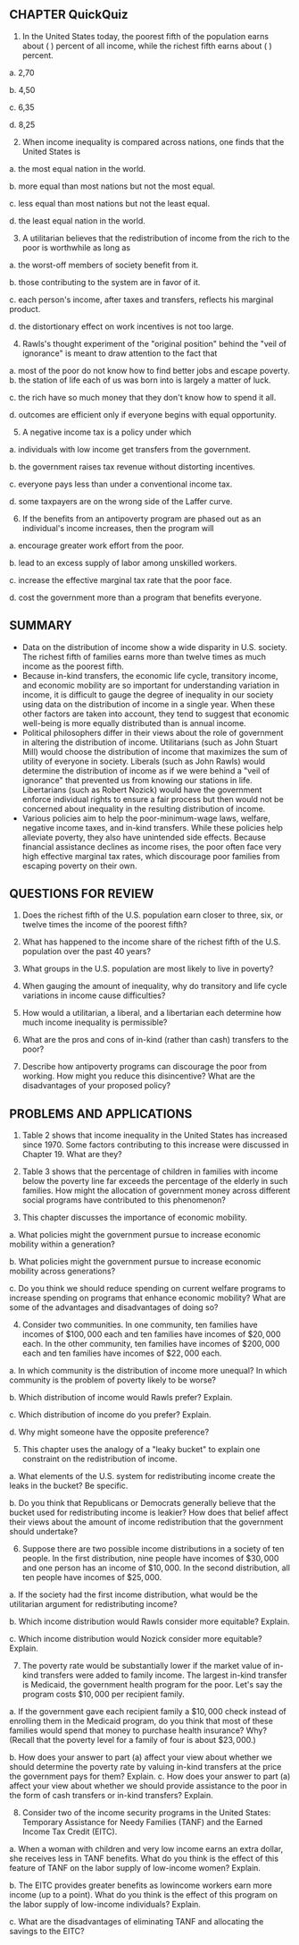## CHAPTER QuickQuiz

1. In the United States today, the poorest fifth of the population earns about (    ) percent of all income, while the richest fifth earns about (    ) percent.

a. 2,70

b. 4,50

c. 6,35

d. 8,25

2. When income inequality is compared across nations, one finds that the United States is

a. the most equal nation in the world.

b. more equal than most nations but not the most equal.

c. less equal than most nations but not the least equal.

d. the least equal nation in the world.

3. A utilitarian believes that the redistribution of income from the rich to the poor is worthwhile as long as

a. the worst-off members of society benefit from it.

b. those contributing to the system are in favor of it.

c. each person's income, after taxes and transfers, reflects his marginal product.

d. the distortionary effect on work incentives is not too large.

4. Rawls's thought experiment of the "original position" behind the "veil of ignorance" is meant to draw attention to the fact that

a. most of the poor do not know how to find better jobs and escape poverty. b. the station of life each of us was born into is largely a matter of luck.

c. the rich have so much money that they don't know how to spend it all.

d. outcomes are efficient only if everyone begins with equal opportunity.

5. A negative income tax is a policy under which

a. individuals with low income get transfers from the government.

b. the government raises tax revenue without distorting incentives.

c. everyone pays less than under a conventional income tax.

d. some taxpayers are on the wrong side of the Laffer curve.

6. If the benefits from an antipoverty program are phased out as an individual's income increases, then the program will

a. encourage greater work effort from the poor.

b. lead to an excess supply of labor among unskilled workers.

c. increase the effective marginal tax rate that the poor face.

d. cost the government more than a program that benefits everyone.
## SUMMARY
- Data on the distribution of income show a wide disparity in U.S. society. The richest fifth of families earns more than twelve times as much income as the poorest fifth.
- Because in-kind transfers, the economic life cycle, transitory income, and economic mobility are so important for understanding variation in income, it is difficult to gauge the degree of inequality in our society using data on the distribution of income in a single year. When these other factors are taken into account, they tend to suggest that economic well-being is more equally distributed than is annual income.
- Political philosophers differ in their views about the role of government in altering the distribution of income. Utilitarians (such as John Stuart Mill) would choose the distribution of income that maximizes the sum of utility of everyone in society. Liberals (such as John Rawls) would determine the distribution of income as if we were behind a "veil of ignorance" that prevented us from knowing our stations in life. Libertarians (such as Robert Nozick) would have the government enforce individual rights to ensure a fair process but then would not be concerned about inequality in the resulting distribution of income.
- Various policies aim to help the poor-minimum-wage laws, welfare, negative income taxes, and in-kind transfers. While these policies help alleviate poverty, they also have unintended side effects. Because financial assistance declines as income rises, the poor often face very high effective marginal tax rates, which discourage poor families from escaping poverty on their own.
## QUESTIONS FOR REVIEW

1. Does the richest fifth of the U.S. population earn closer to three, six, or twelve times the income of the poorest fifth?

2. What has happened to the income share of the richest fifth of the U.S. population over the past 40 years?

3. What groups in the U.S. population are most likely to live in poverty?

4. When gauging the amount of inequality, why do transitory and life cycle variations in income cause difficulties?

5. How would a utilitarian, a liberal, and a libertarian each determine how much income inequality is permissible?

6. What are the pros and cons of in-kind (rather than cash) transfers to the poor?

7. Describe how antipoverty programs can discourage the poor from working. How might you reduce this disincentive? What are the disadvantages of your proposed policy?
## PROBLEMS AND APPLICATIONS

1. Table 2 shows that income inequality in the United States has increased since 1970. Some factors contributing to this increase were discussed in Chapter 19. What are they?

2. Table 3 shows that the percentage of children in families with income below the poverty line far exceeds the percentage of the elderly in such families. How might the allocation of government money across different social programs have contributed to this phenomenon?

3. This chapter discusses the importance of economic mobility.

a. What policies might the government pursue to increase economic mobility within a generation?

b. What policies might the government pursue to increase economic mobility across generations?

c. Do you think we should reduce spending on current welfare programs to increase spending on programs that enhance economic mobility? What are some of the advantages and disadvantages of doing so?

4. Consider two communities. In one community, ten families have incomes of $\$ 100,000$ each and ten families have incomes of $\$ 20,000$ each. In the other community, ten families have incomes of $\$ 200,000$ each and ten families have incomes of $\$ 22,000$ each.

a. In which community is the distribution of income more unequal? In which community is the problem of poverty likely to be worse?

b. Which distribution of income would Rawls prefer? Explain.

c. Which distribution of income do you prefer? Explain.

d. Why might someone have the opposite preference?

5. This chapter uses the analogy of a "leaky bucket" to explain one constraint on the redistribution of income.

a. What elements of the U.S. system for redistributing income create the leaks in the bucket? Be specific.

b. Do you think that Republicans or Democrats generally believe that the bucket used for redistributing income is leakier? How does that belief affect their views about the amount of income redistribution that the government should undertake?

6. Suppose there are two possible income distributions in a society of ten people. In the first distribution, nine people have incomes of $\$ 30,000$ and one person has an income of $\$ 10,000$. In the second distribution, all ten people have incomes of $\$ 25,000$.

a. If the society had the first income distribution, what would be the utilitarian argument for redistributing income?

b. Which income distribution would Rawls consider more equitable? Explain.

c. Which income distribution would Nozick consider more equitable? Explain.

7. The poverty rate would be substantially lower if the market value of in-kind transfers were added to family income. The largest in-kind transfer is Medicaid, the government health program for the poor. Let's say the program costs $\$ 10,000$ per recipient family.

a. If the government gave each recipient family a $\$ 10,000$ check instead of enrolling them in the Medicaid program, do you think that most of these families would spend that money to purchase health insurance? Why? (Recall that the poverty level for a family of four is about $\$ 23,000$.)

b. How does your answer to part (a) affect your view about whether we should determine the poverty rate by valuing in-kind transfers at the price the government pays for them? Explain. c. How does your answer to part (a) affect your view about whether we should provide assistance to the poor in the form of cash transfers or in-kind transfers? Explain.

8. Consider two of the income security programs in the United States: Temporary Assistance for Needy Families (TANF) and the Earned Income Tax Credit (EITC).

a. When a woman with children and very low income earns an extra dollar, she receives less in TANF benefits. What do you think is the effect of this feature of TANF on the labor supply of low-income women? Explain.

b. The EITC provides greater benefits as lowincome workers earn more income (up to a point). What do you think is the effect of this program on the labor supply of low-income individuals? Explain.

c. What are the disadvantages of eliminating TANF and allocating the savings to the EITC?
